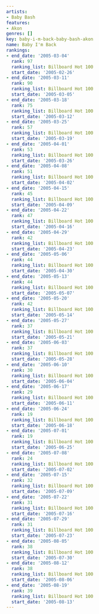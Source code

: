 ```yaml
---
artists:
- Baby Bash
features:
- Akon
genres: []
key: baby-i-m-back-baby-bash-akon
name: Baby I'm Back
rankings:
- end_date: '2005-03-04'
  rank: 97
  ranking_list: Billboard Hot 100
  start_date: '2005-02-26'
- end_date: '2005-03-11'
  rank: 90
  ranking_list: Billboard Hot 100
  start_date: '2005-03-05'
- end_date: '2005-03-18'
  rank: 75
  ranking_list: Billboard Hot 100
  start_date: '2005-03-12'
- end_date: '2005-03-25'
  rank: 57
  ranking_list: Billboard Hot 100
  start_date: '2005-03-19'
- end_date: '2005-04-01'
  rank: 53
  ranking_list: Billboard Hot 100
  start_date: '2005-03-26'
- end_date: '2005-04-08'
  rank: 51
  ranking_list: Billboard Hot 100
  start_date: '2005-04-02'
- end_date: '2005-04-15'
  rank: 45
  ranking_list: Billboard Hot 100
  start_date: '2005-04-09'
- end_date: '2005-04-22'
  rank: 47
  ranking_list: Billboard Hot 100
  start_date: '2005-04-16'
- end_date: '2005-04-29'
  rank: 42
  ranking_list: Billboard Hot 100
  start_date: '2005-04-23'
- end_date: '2005-05-06'
  rank: 44
  ranking_list: Billboard Hot 100
  start_date: '2005-04-30'
- end_date: '2005-05-13'
  rank: 44
  ranking_list: Billboard Hot 100
  start_date: '2005-05-07'
- end_date: '2005-05-20'
  rank: 42
  ranking_list: Billboard Hot 100
  start_date: '2005-05-14'
- end_date: '2005-05-27'
  rank: 37
  ranking_list: Billboard Hot 100
  start_date: '2005-05-21'
- end_date: '2005-06-03'
  rank: 37
  ranking_list: Billboard Hot 100
  start_date: '2005-05-28'
- end_date: '2005-06-10'
  rank: 30
  ranking_list: Billboard Hot 100
  start_date: '2005-06-04'
- end_date: '2005-06-17'
  rank: 29
  ranking_list: Billboard Hot 100
  start_date: '2005-06-11'
- end_date: '2005-06-24'
  rank: 19
  ranking_list: Billboard Hot 100
  start_date: '2005-06-18'
- end_date: '2005-07-01'
  rank: 19
  ranking_list: Billboard Hot 100
  start_date: '2005-06-25'
- end_date: '2005-07-08'
  rank: 24
  ranking_list: Billboard Hot 100
  start_date: '2005-07-02'
- end_date: '2005-07-15'
  rank: 32
  ranking_list: Billboard Hot 100
  start_date: '2005-07-09'
- end_date: '2005-07-22'
  rank: 31
  ranking_list: Billboard Hot 100
  start_date: '2005-07-16'
- end_date: '2005-07-29'
  rank: 31
  ranking_list: Billboard Hot 100
  start_date: '2005-07-23'
- end_date: '2005-08-05'
  rank: 38
  ranking_list: Billboard Hot 100
  start_date: '2005-07-30'
- end_date: '2005-08-12'
  rank: 38
  ranking_list: Billboard Hot 100
  start_date: '2005-08-06'
- end_date: '2005-08-19'
  rank: 39
  ranking_list: Billboard Hot 100
  start_date: '2005-08-13'
---
```


